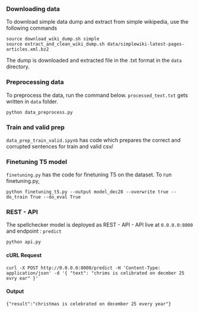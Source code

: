 ### Downloading data
To download simple data dump and extract from simple wikipedia, use the following commands

```
source download_wiki_dump.sh simple
source extract_and_clean_wiki_dump.sh data/simplewiki-latest-pages-articles.xml.bz2
```
The dump is downloaded and extracted file in the .txt format in the ```data``` directory.

### Preprocessing data
To preprocess the data, run the command below. ```processed_text.txt``` gets written in ```data``` folder.  
```
python data_preprocess.py
```
### Train and valid prep
```data_prep_train_valid.ipynb``` has code which prepares the correct and corrupted sentences for train and valid csv/

### Finetuning T5 model
```finetuning.py``` has the code for finetuning T5 on the dataset.
To run finetuning.py, 
```True
python finetuning_t5.py --output model_dec28 --overwrite true --do_train True --do_eval True
```

### REST - API
The spellchecker model is deployed as REST - API - API live at ```0.0.0.0:8000``` and endpoint : ```predict```
```
python api.py
```
#### cURL Request 

```
curl -X POST http://0.0.0.0:8000/predict -H 'Content-Type: application/json' -d '{ "text": "chrims is celibrated on decmber 25 evry ear" }'
```

#### Output 
```
{"result":"christmas is celebrated on december 25 every year"}
```
